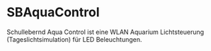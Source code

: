 # SBAquaControl
Schullebernd Aqua Control ist eine WLAN Aquarium Lichtsteuerung (Tageslichtsimulation) für LED Beleuchtungen.
